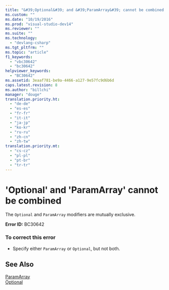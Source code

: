 ```yaml
---
title: "&#39;Optional&#39; and &#39;ParamArray&#39; cannot be combined | hehe"
ms.custom: ""
ms.date: "10/19/2016"
ms.prod: "visual-studio-dev14"
ms.reviewer: ""
ms.suite: ""
ms.technology: 
  - "devlang-csharp"
ms.tgt_pltfrm: ""
ms.topic: "article"
f1_keywords: 
  - "vbc30642"
  - "bc30642"
helpviewer_keywords: 
  - "BC30642"
ms.assetid: 3eaaf781-be9a-4466-a127-9e57fc9d6b6d
caps.latest.revision: 8
ms.author: "billchi"
manager: "douge"
translation.priority.ht: 
  - "de-de"
  - "es-es"
  - "fr-fr"
  - "it-it"
  - "ja-jp"
  - "ko-kr"
  - "ru-ru"
  - "zh-cn"
  - "zh-tw"
translation.priority.mt: 
  - "cs-cz"
  - "pl-pl"
  - "pt-br"
  - "tr-tr"
---
```

# &#39;Optional&#39; and &#39;ParamArray&#39; cannot be combined
The `Optional` and `ParamArray` modifiers are mutually exclusive.  
  
 **Error ID:** BC30642  
  
### To correct this error  
  
-   Specify either `ParamArray` or `Optional`, but not both.  
  
## See Also  
 [ParamArray](../Topic/ParamArray%20\(Visual%20Basic\).md)   
 [Optional](../Topic/Optional%20\(Visual%20Basic\).md)